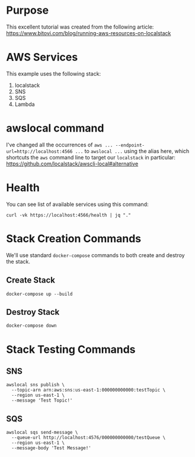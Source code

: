 # Purpose
This excellent tutorial was created from the following article:
https://www.bitovi.com/blog/running-aws-resources-on-localstack

# AWS Services
This example uses the following stack:
  1. localstack
  1. SNS
  1. SQS
  1. Lambda

# awslocal command
I've changed all the occurrences of `aws ... --endpoint-url=http://localhost:4566 ...` to `awslocal ...` using the alias here, which shortcuts the `aws` command line to target our `localstack` in particular:
https://github.com/localstack/awscli-local#alternative

# Health
You can see list of available services using this command:
```
curl -vk https://localhost:4566/health | jq "."
```

# Stack Creation Commands
We'll use standard `docker-compose` commands to both create and destroy the stack.

## Create Stack
```
docker-compose up --build
```

## Destroy Stack
```
docker-compose down
```

# Stack Testing Commands

## SNS
```
awslocal sns publish \
  --topic-arn arn:aws:sns:us-east-1:000000000000:testTopic \
  --region us-east-1 \
  --message 'Test Topic!'
```

## SQS
```
awslocal sqs send-message \
  --queue-url http://localhost:4576/000000000000/testQueue \
  --region us-east-1 \
  --message-body 'Test Message!'
```
